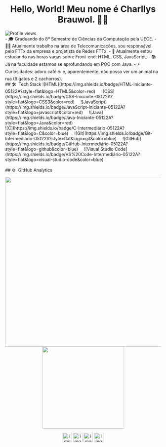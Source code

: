 <h1 align="center">Hello, World! Meu nome é Charllys Brauwol. 👨‍💻</h1>
<p align="left"> <img src="https://komarev.com/ghpvc/?username=Charllys-Brauwol&color=blue" alt="Profile views" /> 

<br>
- 🎓 Graduando do 8º Semestre de Ciências da Computação pela UECE.
- 👨‍💻 Atualmente trabalho na área de Telecomunicações, sou responsável pelo FTTx da empresa e projetista de Redes FTTx.
- 🧠 Atualmente estou estudando nas horas vagas sobre Front-end: HTML, CSS, JavaScript.
- 📚 Já na faculdade estamos se aprofundando em POO com Java.
- ⚡ Curiosidades: adoro café ☕ e, aparentemente, não posso ver um animal na rua (6 gatos e 2 cachorros).

 <br> 
## 🛠 &nbsp;Tech Stack
![HTML](https://img.shields.io/badge/HTML-Iniciante-05122A?style=flat&logo=HTML5&color=red)&nbsp;&nbsp;&nbsp;&nbsp;&nbsp;![CSS](https://img.shields.io/badge/CSS-Iniciante-05122A?style=flat&logo=CSS3&color=red)&nbsp;&nbsp;&nbsp;&nbsp;&nbsp;![JavaScript](https://img.shields.io/badge/JavaScript-Iniciante-05122A?style=flat&logo=javascript&color=red)&nbsp;&nbsp;&nbsp;&nbsp;&nbsp;![Java](https://img.shields.io/badge/Java-Iniciante-05122A?style=flat&logo=Java&color=red)<br>
![C](https://img.shields.io/badge/C-Intermediário-05122A?style=flat&logo=C&color=blue)&nbsp;&nbsp;&nbsp;&nbsp;&nbsp;![Git](https://img.shields.io/badge/Git-Intermediário-05122A?style=flat&logo=git&color=blue)&nbsp;&nbsp;&nbsp;&nbsp;&nbsp;![GitHub](https://img.shields.io/badge/GitHub-Intermediário-05122A?style=flat&logo=github&color=blue)&nbsp;&nbsp;&nbsp;&nbsp;&nbsp;![Visual Studio Code](https://img.shields.io/badge/VS%20Code-Intermediário-05122A?style=flat&logo=visual-studio-code&color=blue)&nbsp;<br>

<br>
## ⚙️ &nbsp;GitHub Analytics
<br>

<p align="center">
<img width="550px" src="https://github-readme-stats.vercel.app/api?username=Charllys-Brauwol&show_icons=true&theme=nightowl">
<a href="https://github.com/Charllys-Brauwol"> <img width="265px" src="https://github-readme-stats.vercel.app/api/top-langs/?username=Charllys-Brauwol&title_color=ffffff&text_color=c9cacc&icon_color=2bbc8a&bg_color=1d1f21" /></a>
</p>

<p align="center">
<a href="https://www.instagram.com/charllys.brauwol/" target="blank"><img align="center" src="https://cdn.jsdelivr.net/npm/simple-icons@3.0.1/icons/instagram.svg" alt="img" height="30" width="30" /></a>
<a href="https://www.linkedin.com/in/charllys-brauwol-738a38200/" target="blank"><img align="center" src="https://cdn.jsdelivr.net/npm/simple-icons@3.0.1/icons/linkedin.svg" alt="img" height="30" width="30" /></a>
<a href="https://api.whatsapp.com/send?phone=5588997816513" target="blank"><img align="center" src="https://cdn.jsdelivr.net/npm/simple-icons@3.4.0/icons/whatsapp.svg" alt="img" height="30" width="30" /></a>
<a href="mailto:charllysbrauwolhaha@gmail.com" target="blank"><img align="center" src="https://cdn.jsdelivr.net/npm/simple-icons@3.0.1/icons/gmail.svg" alt="img" height="30" width="30" /></a>
</p>
